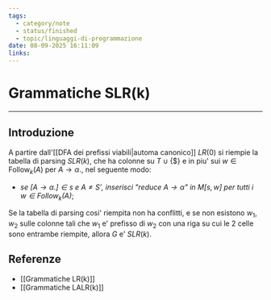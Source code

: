 ```yaml
---
tags:
  - category/note
  - status/finished
  - topic/linguaggi-di-programmazione
date: 08-09-2025 16:11:09
links:
---
```

# Grammatiche SLR(k)
---
## Introduzione
A partire dall'[[DFA dei prefissi viabili|automa canonico]] $LR(0)$ si riempie la tabella di parsing $SLR(k)$, che ha colonne su $T \cup \{\$\}$ e in piu' sui $w \in \text{Follow}_{k}(A)$ per $A \to \alpha.$, nel seguente modo:
- _se $[A \to \alpha.] \in s$ e $A \neq S'$, inserisci "reduce $A \to \alpha$" in $M[s, w]$ per tutti i $w \in \text{Follow}_{k}(A)$_;

Se la tabella di parsing cosi' riempita non ha conflitti, e se non esistono $w_{1}, w_{2}$ sulle colonne tali che $w_{1}$ e' prefisso di $w_{2}$ con una riga su cui le 2 celle sono entrambe riempite, allora $G$ e' $SLR(k)$.

## Referenze
- [[Grammatiche LR(k)]]
- [[Grammatiche LALR(k)]]